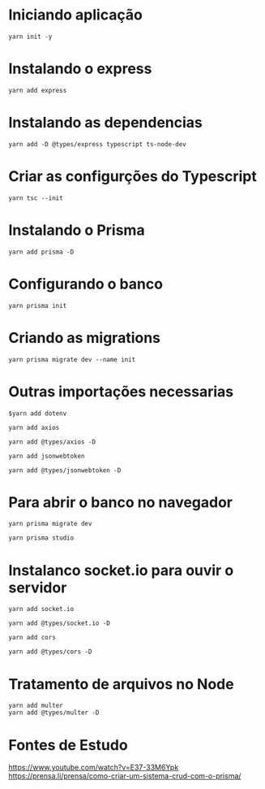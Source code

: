 # Iniciando aplicação 
    yarn init -y

# Instalando o express
    yarn add express

# Instalando as dependencias
    yarn add -D @types/express typescript ts-node-dev

# Criar as configurções do Typescript
    yarn tsc --init

# Instalando o Prisma
    yarn add prisma -D

# Configurando o banco
    yarn prisma init

# Criando as migrations
    yarn prisma migrate dev --name init

# Outras importações necessarias
    $yarn add dotenv

    yarn add axios

    yarn add @types/axios -D

    yarn add jsonwebtoken

    yarn add @types/jsonwebtoken -D

# Para abrir o banco no navegador
    yarn prisma migrate dev

    yarn prisma studio

# Instalanco socket.io para ouvir o servidor
    yarn add socket.io

    yarn add @types/socket.io -D

    yarn add cors

    yarn add @types/cors -D

# Tratamento de arquivos no Node
    yarn add multer
    yarn add @types/multer -D

# Fontes de Estudo

https://www.youtube.com/watch?v=E37-33M6Ypk
https://prensa.li/prensa/como-criar-um-sistema-crud-com-o-prisma/